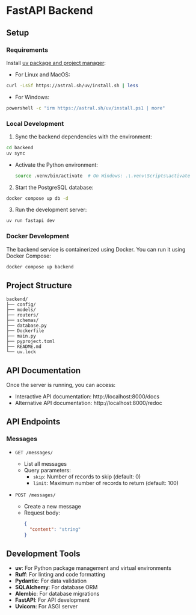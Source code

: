 # FastAPI Backend

## Setup

### Requirements

Install [uv package and project manager](https://docs.astral.sh/uv/):

- For Linux and MacOS:

```bash
curl -LsSf https://astral.sh/uv/install.sh | less
```

- For Windows:

```bash
powershell -c "irm https://astral.sh/uv/install.ps1 | more"
```

### Local Development

1. Sync the backend dependencies with the environment:

```bash
cd backend
uv sync
```

- Activate the Python environment:
  ```bash
  source .venv/bin/activate  # On Windows: .\.venv\Scripts\activate
  ```

2. Start the PostgreSQL database:

```bash
docker compose up db -d
```

3. Run the development server:

```bash
uv run fastapi dev
```

### Docker Development

The backend service is containerized using Docker. You can run it using Docker Compose:

```bash
docker compose up backend
```

## Project Structure

```
backend/
├── config/
├── models/
├── routers/
├── schemas/
├── database.py
├── Dockerfile
├── main.py
├── pyproject.toml
├── README.md
└── uv.lock
```

## API Documentation

Once the server is running, you can access:

- Interactive API documentation: http://localhost:8000/docs
- Alternative API documentation: http://localhost:8000/redoc

## API Endpoints

### Messages

- `GET /messages/`

  - List all messages
  - Query parameters:
    - `skip`: Number of records to skip (default: 0)
    - `limit`: Maximum number of records to return (default: 100)

- `POST /messages/`
  - Create a new message
  - Request body:
    ```json
    {
      "content": "string"
    }
    ```

## Development Tools

- **uv**: For Python package management and virtual environments
- **Ruff**: For linting and code formatting
- **Pydantic**: For data validation
- **SQLAlchemy**: For database ORM
- **Alembic**: For database migrations
- **FastAPI**: For API development
- **Uvicorn**: For ASGI server
